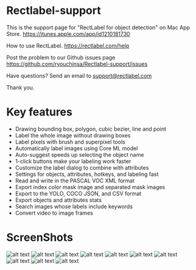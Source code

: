 # Rectlabel-support
This is the support page for "RectLabel for object detection" on Mac App Store.
https://itunes.apple.com/app/id1210181730

How to use RectLabel.
https://rectlabel.com/help

Post the problem to our Github issues page
https://github.com/ryouchinsa/Rectlabel-support/issues

Have questions? Send an email to support@rectlabel.com

Thank you.

# Key features
- Drawing bounding box, polygon, cubic bezier, line and point
- Label the whole image without drawing boxes
- Label pixels with brush and superpixel tools
- Automatically label images using Core ML model
- Auto-suggest speeds up selecting the object name
- 1-click buttons make your labeling work faster
- Customize the label dialog to combine with attributes
- Settings for objects, attributes, hotkeys, and labeling fast
- Read and write in the PASCAL VOC XML format
- Export index color mask image and separated mask images
- Export to the YOLO, COCO JSON, and CSV format
- Export objects and attributes stats
- Search images whose labels include keywords
- Convert video to image frames

# ScreenShots
![alt text](https://static.rectlabel.com/waysify_app/img/draw.jpg?)
![alt text](https://static.rectlabel.com/waysify_app/img/edit_points.jpg?)
![alt text](https://static.rectlabel.com/waysify_app/img/mask.jpg)
![alt text](https://static.rectlabel.com/waysify_app/img/superpixel.jpg)
![alt text](https://static.rectlabel.com/waysify_app/img/brush.jpg?)
![alt text](https://static.rectlabel.com/waysify_app/img/coreml.jpg)
![alt text](https://static.rectlabel.com/waysify_app/img/dialog.jpg??)
![alt text](https://static.rectlabel.com/waysify_app/img/1-click.jpg?)
![alt text](https://static.rectlabel.com/waysify_app/img/objects.jpg)
![alt text](https://static.rectlabel.com/waysify_app/img/search.jpg)
